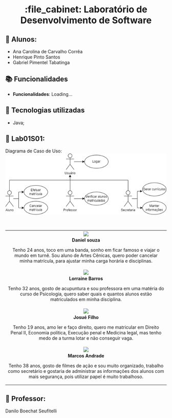 <h1 align="center">:file_cabinet: Laboratório de Desenvolvimento de Software</h1>

## :memo: Alunos:

- Ana Carolina de Carvalho Corrêa
- Henrique Pinto Santos
- Gabriel Pimentel Tabatinga

## :books: Funcionalidades

- <b>Funcionalidades</b>: Loading...

## :wrench: Tecnologias utilizadas

- Java;

## :rocket: Lab01S01:

Diagrama de Caso de Uso: <br/>
![texto](Projeto/diagramas/CasoDeUso2.drawio.png)

<br/>
<table>
  <tr>
    <td align="center">
        <img src="https://images.unsplash.com/flagged/photo-1570612861542-284f4c12e75f?ixlib=rb-4.0.3&ixid=M3wxMjA3fDB8MHxzZWFyY2h8M3x8cGVzc29hfGVufDB8fDB8fHww&auto=format&fit=crop&w=400&q=60" width="100px;"/><br>
        <b>Daniel souza</b>
        <p>
          Tenho 24 anos, toco em uma banda, sonho em ficar famoso e viajar o mundo em 
          turnê. Sou aluno de Artes Cênicas, quero poder cancelar 
          minha matrícula, para ajustar minha carga horária e disciplinas.
        </p>
    </td>
  </tr>
<tr>
    <td align="center">
        <img src="https://images.unsplash.com/photo-1499952127939-9bbf5af6c51c?ixlib=rb-4.0.3&ixid=M3wxMjA3fDB8MHxzZWFyY2h8MTF8fHBlc3NvYXxlbnwwfHwwfHx8MA%3D%3D&auto=format&fit=crop&w=400&q=60" width="100px;"/><br>
        <b>Lorraine Barros</b>
        <p>
          Tenho 32 anos, gosto de acupuntura e sou professora em uma matéria do curso de Psicologia, quero saber quais e quantos alunos estão matriculados em minha disciplina.
        </p>
    </td>
  </tr>
<tr>
    <td align="center">
        <img src="https://images.unsplash.com/photo-1500048993953-d23a436266cf?ixlib=rb-4.0.3&ixid=M3wxMjA3fDB8MHxzZWFyY2h8MTV8fHBlc3NvYXxlbnwwfHwwfHx8MA%3D%3D&auto=format&fit=crop&w=400&q=60" width="100px;"/><br>
        <b>Josué Filho</b>
        <p>
          Tenho 19 anos, amo ler e faço direito, quero me matricular em Direito Penal II, Economia política, Execução penal e Medicina legal, mas tenho medo de a turma lotar e não conseguir vaga.
        </p>
    </td>
  </tr>
  <tr>
    <td align="center">
        <img src="https://images.unsplash.com/photo-1599566150163-29194dcaad36?ixlib=rb-4.0.3&ixid=M3wxMjA3fDB8MHxzZWFyY2h8MTd8fHBlc3NvYXxlbnwwfHwwfHx8MA%3D%3D&auto=format&fit=crop&w=400&q=60" width="100px;"/><br>
        <b>Marcos Andrade</b>
        <p>
          Tenho 38 anos, gosto de filmes de ação e sou muito organizado, trabalho como secretário e gostaria de administrar as informações dos alunos com mais segurança, pois utilizar papel é muito trabalhoso.
        </p>
    </td>
  </tr>
</table>

## :dart: Professor:

Danilo Boechat Seufitelli
